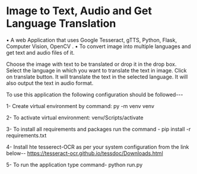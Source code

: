 
# Image to Text, Audio and Get Language Translation


•	A web Application that uses Google Tesseract, gTTS, Python, Flask, Computer Vision, OpenCV .
•	To convert image into multiple languages and get text and audio files of it.
 
 Choose the image with text to be translated or drop it in the drop box.
 Select the language in which you want to translate the text in image.
 Click on translate button.
 It will translate the text in the selected language.
 It will also output the text in audio format.
 
 
 To use this application the following configuration should be followed---
  

1- Create virtual environment by command:
   py -m venv venv

2- To activate virtual environment:
   venv/Scripts/activate
   
3- To install all requirements and packages run  the command -
   pip install -r requirements.txt   
 
4- Install hte tesserect-OCR as per your system configuration from the link below--
   https://tesseract-ocr.github.io/tessdoc/Downloads.html

5- To run the application type command-
   python run.py
